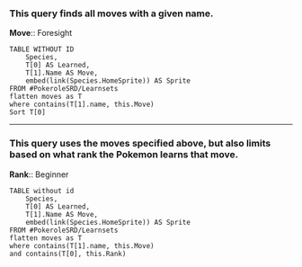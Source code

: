 ### This query finds all moves with a given name.

**Move**:: Foresight

```dataview
TABLE WITHOUT ID
    Species,
    T[0] AS Learned,
    T[1].Name AS Move,
    embed(link(Species.HomeSprite)) AS Sprite 
FROM #PokeroleSRD/Learnsets
flatten moves as T
where contains(T[1].name, this.Move)
Sort T[0]
```

---

### This query uses the moves specified above, but also limits based on what rank the Pokemon learns that move. 

**Rank**:: Beginner

```dataview
TABLE without id 
    Species,
    T[0] AS Learned,
    T[1].Name AS Move,
    embed(link(Species.HomeSprite)) AS Sprite 
FROM #PokeroleSRD/Learnsets
flatten moves as T
where contains(T[1].name, this.Move)
and contains(T[0], this.Rank)
```